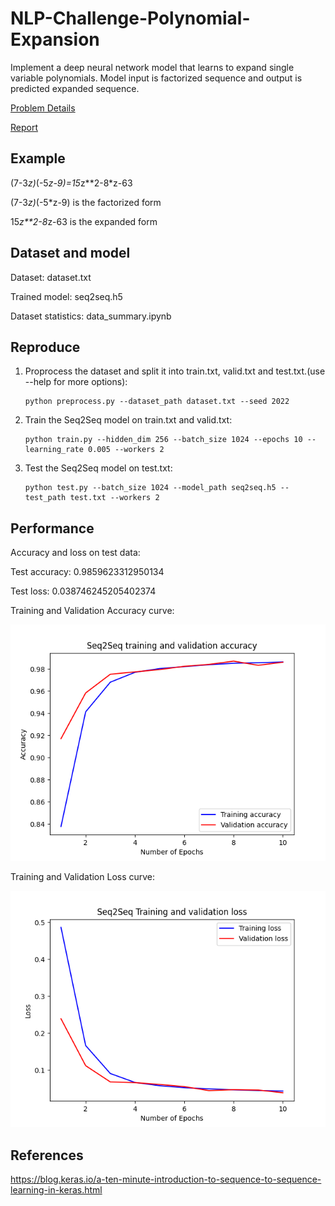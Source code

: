 # NLP-Challenge-Polynomial-Expansion
Implement a deep neural network model that learns to expand single variable polynomials. Model input is factorized sequence and output is predicted expanded sequence.

[Problem Details](https://github.com/Chare7/NLP-Challenge-Polynomial-Expansion/blob/master/NLP%20Challenge.docx)

[Report](https://github.com/Chare7/NLP-Challenge-Polynomial-Expansion/blob/master/Report.pdf)

## Example
(7-3*z)*(-5*z-9)=15*z**2-8*z-63

(7-3*z)*(-5*z-9) is the factorized form

15*z**2-8*z-63 is the expanded form

## Dataset and model
Dataset: dataset.txt

Trained model: seq2seq.h5

Dataset statistics: data_summary.ipynb

## Reproduce
1. Proprocess the dataset and split it into train.txt, valid.txt and test.txt.(use --help for more options):
    ```
    python preprocess.py --dataset_path dataset.txt --seed 2022
    ```

2. Train the Seq2Seq model on train.txt and valid.txt:
    ```
    python train.py --hidden_dim 256 --batch_size 1024 --epochs 10 --learning_rate 0.005 --workers 2
    ```
3. Test the Seq2Seq model on test.txt:
    ```
    python test.py --batch_size 1024 --model_path seq2seq.h5 --test_path test.txt --workers 2
    ```

## Performance
Accuracy and loss on test data:

Test accuracy:  0.9859623312950134

Test loss:  0.038746245205402374

Training and Validation Accuracy curve:

![image](https://github.com/Chare7/NLP-Challenge-Polynomial-Expansion/blob/master/acc_history.png)

Training and Validation Loss curve:

![image](https://github.com/Chare7/NLP-Challenge-Polynomial-Expansion/blob/master/loss_history.png)

## References
https://blog.keras.io/a-ten-minute-introduction-to-sequence-to-sequence-learning-in-keras.html
